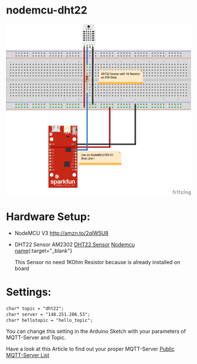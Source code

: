 # nodemcu-dht22

<img src="/NodeMCU-DHT22-Fritzing.png">

# Hardware Setup:

-  NodeMCU V3 <a href="http://amzn.to/2qlW5U8" target="_blank">http://amzn.to/2qlW5U8</a>
-  DHT22  Sensor AM2302 <a href="http://amzn.to/2rUhpQr" target="_blank">DHT22 Sensor</a>
[Nodemcu name](http://amzn.to/2qlW5U8){:target="_blank"}

   This Sensor no need 1KOhm Resistor because is already installed on board

# Settings:

```
char* topic = "dht22";
char* server = "148.251.206.53";
char* hellotopic = "hello_topic";
```

You can change this setting in the Arduino Sketch with your parameters of MQTT-Server and Topic.

Have a look at this Article to find out your proper MQTT-Server <a href="https://blog.unixweb.de/public-mqtt-server-liste/" target="_blank">Public MQTT-Server List</a>


